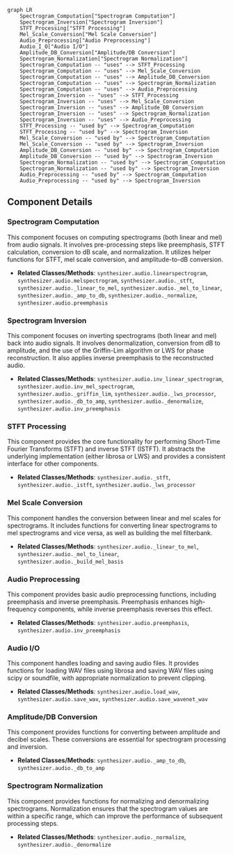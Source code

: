 ```mermaid
graph LR
    Spectrogram_Computation["Spectrogram Computation"]
    Spectrogram_Inversion["Spectrogram Inversion"]
    STFT_Processing["STFT Processing"]
    Mel_Scale_Conversion["Mel Scale Conversion"]
    Audio_Preprocessing["Audio Preprocessing"]
    Audio_I_O["Audio I/O"]
    Amplitude_DB_Conversion["Amplitude/DB Conversion"]
    Spectrogram_Normalization["Spectrogram Normalization"]
    Spectrogram_Computation -- "uses" --> STFT_Processing
    Spectrogram_Computation -- "uses" --> Mel_Scale_Conversion
    Spectrogram_Computation -- "uses" --> Amplitude_DB_Conversion
    Spectrogram_Computation -- "uses" --> Spectrogram_Normalization
    Spectrogram_Computation -- "uses" --> Audio_Preprocessing
    Spectrogram_Inversion -- "uses" --> STFT_Processing
    Spectrogram_Inversion -- "uses" --> Mel_Scale_Conversion
    Spectrogram_Inversion -- "uses" --> Amplitude_DB_Conversion
    Spectrogram_Inversion -- "uses" --> Spectrogram_Normalization
    Spectrogram_Inversion -- "uses" --> Audio_Preprocessing
    STFT_Processing -- "used by" --> Spectrogram_Computation
    STFT_Processing -- "used by" --> Spectrogram_Inversion
    Mel_Scale_Conversion -- "used by" --> Spectrogram_Computation
    Mel_Scale_Conversion -- "used by" --> Spectrogram_Inversion
    Amplitude_DB_Conversion -- "used by" --> Spectrogram_Computation
    Amplitude_DB_Conversion -- "used by" --> Spectrogram_Inversion
    Spectrogram_Normalization -- "used by" --> Spectrogram_Computation
    Spectrogram_Normalization -- "used by" --> Spectrogram_Inversion
    Audio_Preprocessing -- "used by" --> Spectrogram_Computation
    Audio_Preprocessing -- "used by" --> Spectrogram_Inversion
```

## Component Details

### Spectrogram Computation
This component focuses on computing spectrograms (both linear and mel) from audio signals. It involves pre-processing steps like preemphasis, STFT calculation, conversion to dB scale, and normalization. It utilizes helper functions for STFT, mel scale conversion, and amplitude-to-dB conversion.
- **Related Classes/Methods**: `synthesizer.audio.linearspectrogram`, `synthesizer.audio.melspectrogram`, `synthesizer.audio._stft`, `synthesizer.audio._linear_to_mel`, `synthesizer.audio._mel_to_linear`, `synthesizer.audio._amp_to_db`, `synthesizer.audio._normalize`, `synthesizer.audio.preemphasis`

### Spectrogram Inversion
This component focuses on inverting spectrograms (both linear and mel) back into audio signals. It involves denormalization, conversion from dB to amplitude, and the use of the Griffin-Lim algorithm or LWS for phase reconstruction. It also applies inverse preemphasis to the reconstructed audio.
- **Related Classes/Methods**: `synthesizer.audio.inv_linear_spectrogram`, `synthesizer.audio.inv_mel_spectrogram`, `synthesizer.audio._griffin_lim`, `synthesizer.audio._lws_processor`, `synthesizer.audio._db_to_amp`, `synthesizer.audio._denormalize`, `synthesizer.audio.inv_preemphasis`

### STFT Processing
This component provides the core functionality for performing Short-Time Fourier Transforms (STFT) and inverse STFT (ISTFT). It abstracts the underlying implementation (either librosa or LWS) and provides a consistent interface for other components.
- **Related Classes/Methods**: `synthesizer.audio._stft`, `synthesizer.audio._istft`, `synthesizer.audio._lws_processor`

### Mel Scale Conversion
This component handles the conversion between linear and mel scales for spectrograms. It includes functions for converting linear spectrograms to mel spectrograms and vice versa, as well as building the mel filterbank.
- **Related Classes/Methods**: `synthesizer.audio._linear_to_mel`, `synthesizer.audio._mel_to_linear`, `synthesizer.audio._build_mel_basis`

### Audio Preprocessing
This component provides basic audio preprocessing functions, including preemphasis and inverse preemphasis. Preemphasis enhances high-frequency components, while inverse preemphasis reverses this effect.
- **Related Classes/Methods**: `synthesizer.audio.preemphasis`, `synthesizer.audio.inv_preemphasis`

### Audio I/O
This component handles loading and saving audio files. It provides functions for loading WAV files using librosa and saving WAV files using scipy or soundfile, with appropriate normalization to prevent clipping.
- **Related Classes/Methods**: `synthesizer.audio.load_wav`, `synthesizer.audio.save_wav`, `synthesizer.audio.save_wavenet_wav`

### Amplitude/DB Conversion
This component provides functions for converting between amplitude and decibel scales. These conversions are essential for spectrogram processing and inversion.
- **Related Classes/Methods**: `synthesizer.audio._amp_to_db`, `synthesizer.audio._db_to_amp`

### Spectrogram Normalization
This component provides functions for normalizing and denormalizing spectrograms. Normalization ensures that the spectrogram values are within a specific range, which can improve the performance of subsequent processing steps.
- **Related Classes/Methods**: `synthesizer.audio._normalize`, `synthesizer.audio._denormalize`
